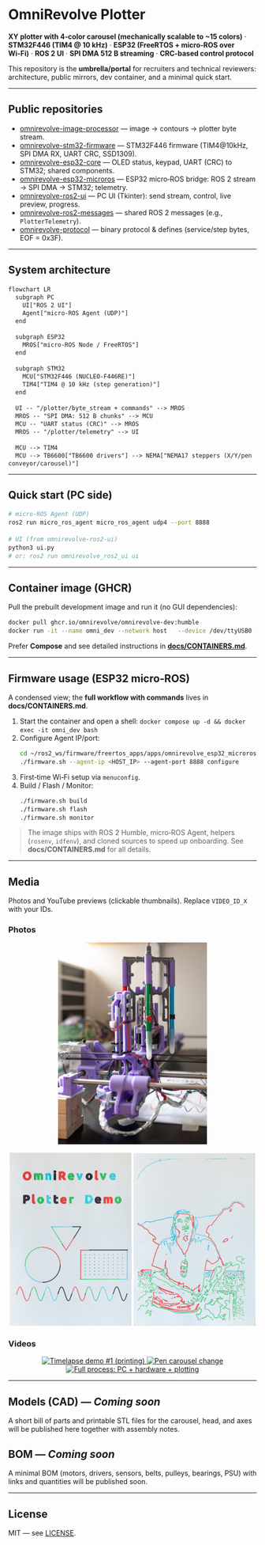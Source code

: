# OmniRevolve Plotter

**XY plotter with 4‑color carousel (mechanically scalable to ~15 colors)** · **STM32F446 (TIM4 @ 10 kHz)** · **ESP32 (FreeRTOS + micro‑ROS over Wi‑Fi)** · **ROS 2 UI** · **SPI DMA 512 B streaming** · **CRC‑based control protocol**

This repository is the **umbrella/portal** for recruiters and technical reviewers: architecture, public mirrors, dev container, and a minimal quick start.

---

## Public repositories

- [omnirevolve-image-processor](https://github.com/omnirevolve/omnirevolve-image-processor) — image → contours → plotter byte stream.
- [omnirevolve-stm32-firmware](https://github.com/omnirevolve/omnirevolve-stm32-firmware) — STM32F446 firmware (TIM4@10kHz, SPI DMA RX, UART CRC, SSD1309).
- [omnirevolve-esp32-core](https://github.com/omnirevolve/omnirevolve-esp32-core) — OLED status, keypad, UART (CRC) to STM32; shared components.
- [omnirevolve-esp32-microros](https://github.com/omnirevolve/omnirevolve-esp32-microros) — ESP32 micro‑ROS bridge: ROS 2 stream → SPI DMA → STM32; telemetry.
- [omnirevolve-ros2-ui](https://github.com/omnirevolve/omnirevolve-ros2-ui) — PC UI (Tkinter): send stream, control, live preview, progress.
- [omnirevolve-ros2-messages](https://github.com/omnirevolve/omnirevolve-ros2-messages) — shared ROS 2 messages (e.g., `PlotterTelemetry`).
- [omnirevolve-protocol](https://github.com/omnirevolve/omnirevolve-protocol) — binary protocol & defines (service/step bytes, EOF = 0x3F).

---

## System architecture

```mermaid
flowchart LR
  subgraph PC
    UI["ROS 2 UI"]
    Agent["micro-ROS Agent (UDP)"]
  end

  subgraph ESP32
    MROS["micro-ROS Node / FreeRTOS"]
  end

  subgraph STM32
    MCU["STM32F446 (NUCLEO-F446RE)"]
    TIM4["TIM4 @ 10 kHz (step generation)"]
  end

  UI -- "/plotter/byte_stream + commands" --> MROS
  MROS -- "SPI DMA: 512 B chunks" --> MCU
  MCU -- "UART status (CRC)" --> MROS
  MROS -- "/plotter/telemetry" --> UI

  MCU --> TIM4
  MCU --> TB6600["TB6600 drivers"] --> NEMA["NEMA17 steppers (X/Y/pen conveyor/carousel)"]
```

---

## Quick start (PC side)

```bash
# micro-ROS Agent (UDP)
ros2 run micro_ros_agent micro_ros_agent udp4 --port 8888

# UI (from omnirevolve-ros2-ui)
python3 ui.py
# or: ros2 run omnirevolve_ros2_ui ui
```

---

## Container image (GHCR)

Pull the prebuilt development image and run it (no GUI dependencies):

```bash
docker pull ghcr.io/omnirevolve/omnirevolve-dev:humble
docker run -it --name omni_dev --network host   --device /dev/ttyUSB0 --device /dev/ttyACM0   -v $HOME/omnirevolve_ws:/work   ghcr.io/omnirevolve/omnirevolve-dev:humble
```

Prefer **Compose** and see detailed instructions in **[docs/CONTAINERS.md](docs/CONTAINERS.md)**.

---

## Firmware usage (ESP32 micro‑ROS)

A condensed view; the **full workflow with commands** lives in **docs/CONTAINERS.md**.

1. Start the container and open a shell: `docker compose up -d && docker exec -it omni_dev bash`  
2. Configure Agent IP/port:  
   ```bash
   cd ~/ros2_ws/firmware/freertos_apps/apps/omnirevolve_esp32_microros
   ./firmware.sh --agent-ip <HOST_IP> --agent-port 8888 configure
   ```
3. First‑time Wi‑Fi setup via `menuconfig`.  
4. Build / Flash / Monitor:  
   ```bash
   ./firmware.sh build
   ./firmware.sh flash
   ./firmware.sh monitor
   ```

> The image ships with ROS 2 Humble, micro‑ROS Agent, helpers (`rosenv`, `idfenv`), and cloned sources to speed up onboarding. See **docs/CONTAINERS.md** for all details.

---

## Media

Photos and YouTube previews (clickable thumbnails). Replace `VIDEO_ID_X` with your IDs.

### Photos
<p align="center">
  <img src="docs/media/plotter.jpg"  alt="Plotter hardware" width="60%">
</p>
<p align="center">
  <img src="docs/media/result.jpg"   alt="Sample output #1" width="49%">
  <img src="docs/media/result-2.jpg" alt="Sample output #2" width="49%">
</p>

### Videos
<p align="center">
  <a href="https://www.youtube.com/watch?v=epHM4n3US48">
    <img src="https://img.youtube.com/vi/epHM4n3US48/hqdefault.jpg" alt="Timelapse demo #1 (printing)" width="32%">
  </a>
  <a href="https://www.youtube.com/watch?v=NMgnAYHxDm4">
    <img src="https://img.youtube.com/vi/NMgnAYHxDm4/hqdefault.jpg" alt="Pen carousel change" width="32%">
  </a>
  <a href="https://www.youtube.com/watch?v=BMJWWeqkJn0">
    <img src="https://img.youtube.com/vi/BMJWWeqkJn0/hqdefault.jpg" alt="Full process: PC + hardware + plotting" width="32%">
  </a>
</p>

---

## Models (CAD) — *Coming soon*
A short bill of parts and printable STL files for the carousel, head, and axes will be published here together with assembly notes.

## BOM — *Coming soon*
A minimal BOM (motors, drivers, sensors, belts, pulleys, bearings, PSU) with links and quantities will be published soon.

---

## License

MIT — see [LICENSE](LICENSE).
